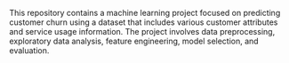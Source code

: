 This repository contains a machine learning project focused on predicting customer churn using a dataset that includes various customer attributes and service usage information. The project involves data preprocessing, exploratory data analysis, feature engineering, model selection, and evaluation.
